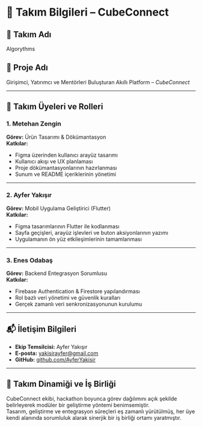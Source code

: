 # 👥 Takım Bilgileri – CubeConnect

## 🧩 Takım Adı
Algorythms

## 🚀 Proje Adı
Girişimci, Yatırımcı ve Mentörleri Buluşturan Akıllı Platform – *CubeConnect*

---

## 👤 Takım Üyeleri ve Rolleri

### 1. Metehan Zengin  
**Görev:** Ürün Tasarımı & Dökümantasyon  
**Katkılar:**
- Figma üzerinden kullanıcı arayüz tasarımı
- Kullanıcı akışı ve UX planlaması
- Proje dökümantasyonlarının hazırlanması
- Sunum ve README içeriklerinin yönetimi

---

### 2. Ayfer Yakışır  
**Görev:** Mobil Uygulama Geliştirici (Flutter)  
**Katkılar:**
- Figma tasarımlarının Flutter ile kodlanması  
- Sayfa geçişleri, arayüz işlevleri ve buton aksiyonlarının yazımı  
- Uygulamanın ön yüz etkileşimlerinin tamamlanması

---

### 3. Enes Odabaş  
**Görev:** Backend Entegrasyon Sorumlusu  
**Katkılar:**
- Firebase Authentication & Firestore yapılandırması  
- Rol bazlı veri yönetimi ve güvenlik kuralları  
- Gerçek zamanlı veri senkronizasyonunun kurulumu

---

## 📬 İletişim Bilgileri

- **Ekip Temsilcisi:** Ayfer Yakışır  
- **E-posta:** yakisirayfer@gmail.com  
- **GitHub:** [github.com/AyferYakisir](https://github.com/AyferYakisir)

---

## 🤝 Takım Dinamiği ve İş Birliği

CubeConnect ekibi, hackathon boyunca görev dağılımını açık şekilde belirleyerek modüler bir geliştirme yöntemi benimsemiştir.  
Tasarım, geliştirme ve entegrasyon süreçleri eş zamanlı yürütülmüş, her üye kendi alanında sorumluluk alarak sinerjik bir iş birliği ortamı yaratmıştır.